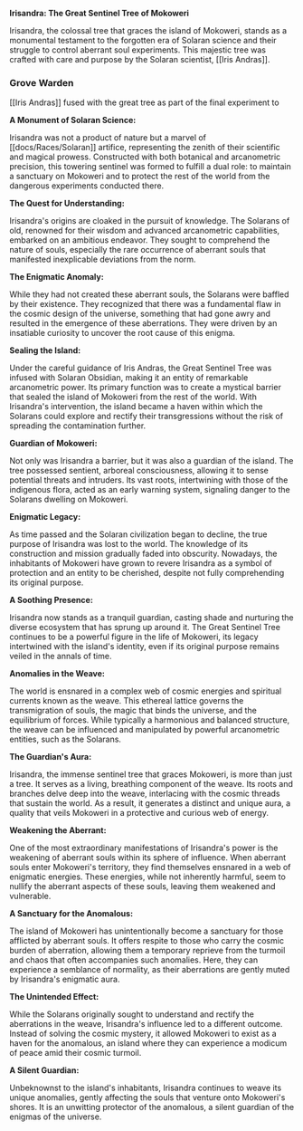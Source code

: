 **Irisandra: The Great Sentinel Tree of Mokoweri**

Irisandra, the colossal tree that graces the island of Mokoweri, stands as a monumental testament to the forgotten era of Solaran science and their struggle to control aberrant soul experiments. This majestic tree was crafted with care and purpose by the Solaran scientist, [[Iris Andras]].


### Grove Warden
[[Iris Andras]] fused with the great tree as part of the final experiment to 


**A Monument of Solaran Science:**

Irisandra was not a product of nature but a marvel of [[docs/Races/Solaran]] artifice, representing the zenith of their scientific and magical prowess. Constructed with both botanical and arcanometric precision, this towering sentinel was formed to fulfill a dual role: to maintain a sanctuary on Mokoweri and to protect the rest of the world from the dangerous experiments conducted there.

**The Quest for Understanding:**

Irisandra's origins are cloaked in the pursuit of knowledge. The Solarans of old, renowned for their wisdom and advanced arcanometric capabilities, embarked on an ambitious endeavor. They sought to comprehend the nature of souls, especially the rare occurrence of aberrant souls that manifested inexplicable deviations from the norm.

**The Enigmatic Anomaly:**

While they had not created these aberrant souls, the Solarans were baffled by their existence. They recognized that there was a fundamental flaw in the cosmic design of the universe, something that had gone awry and resulted in the emergence of these aberrations. They were driven by an insatiable curiosity to uncover the root cause of this enigma.

**Sealing the Island:**

Under the careful guidance of Iris Andras, the Great Sentinel Tree was infused with Solaran Obsidian, making it an entity of remarkable arcanometric power. Its primary function was to create a mystical barrier that sealed the island of Mokoweri from the rest of the world. With Irisandra's intervention, the island became a haven within which the Solarans could explore and rectify their transgressions without the risk of spreading the contamination further.

**Guardian of Mokoweri:**

Not only was Irisandra a barrier, but it was also a guardian of the island. The tree possessed sentient, arboreal consciousness, allowing it to sense potential threats and intruders. Its vast roots, intertwining with those of the indigenous flora, acted as an early warning system, signaling danger to the Solarans dwelling on Mokoweri.

**Enigmatic Legacy:**

As time passed and the Solaran civilization began to decline, the true purpose of Irisandra was lost to the world. The knowledge of its construction and mission gradually faded into obscurity. Nowadays, the inhabitants of Mokoweri have grown to revere Irisandra as a symbol of protection and an entity to be cherished, despite not fully comprehending its original purpose.

**A Soothing Presence:**

Irisandra now stands as a tranquil guardian, casting shade and nurturing the diverse ecosystem that has sprung up around it. The Great Sentinel Tree continues to be a powerful figure in the life of Mokoweri, its legacy intertwined with the island's identity, even if its original purpose remains veiled in the annals of time.

**Anomalies in the Weave:**

The world is ensnared in a complex web of cosmic energies and spiritual currents known as the weave. This ethereal lattice governs the transmigration of souls, the magic that binds the universe, and the equilibrium of forces. While typically a harmonious and balanced structure, the weave can be influenced and manipulated by powerful arcanometric entities, such as the Solarans.

**The Guardian's Aura:**

Irisandra, the immense sentinel tree that graces Mokoweri, is more than just a tree. It serves as a living, breathing component of the weave. Its roots and branches delve deep into the weave, interlacing with the cosmic threads that sustain the world. As a result, it generates a distinct and unique aura, a quality that veils Mokoweri in a protective and curious web of energy.

**Weakening the Aberrant:**

One of the most extraordinary manifestations of Irisandra's power is the weakening of aberrant souls within its sphere of influence. When aberrant souls enter Mokoweri's territory, they find themselves ensnared in a web of enigmatic energies. These energies, while not inherently harmful, seem to nullify the aberrant aspects of these souls, leaving them weakened and vulnerable.

**A Sanctuary for the Anomalous:**

The island of Mokoweri has unintentionally become a sanctuary for those afflicted by aberrant souls. It offers respite to those who carry the cosmic burden of aberration, allowing them a temporary reprieve from the turmoil and chaos that often accompanies such anomalies. Here, they can experience a semblance of normality, as their aberrations are gently muted by Irisandra's enigmatic aura.

**The Unintended Effect:**

While the Solarans originally sought to understand and rectify the aberrations in the weave, Irisandra's influence led to a different outcome. Instead of solving the cosmic mystery, it allowed Mokoweri to exist as a haven for the anomalous, an island where they can experience a modicum of peace amid their cosmic turmoil.

**A Silent Guardian:**

Unbeknownst to the island's inhabitants, Irisandra continues to weave its unique anomalies, gently affecting the souls that venture onto Mokoweri's shores. It is an unwitting protector of the anomalous, a silent guardian of the enigmas of the universe.


